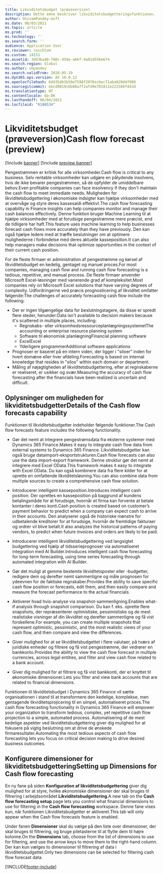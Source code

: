 ```yaml
---
title: Likviditetsbudget (prøveversion)
description: Dette emne beskriver likviditetsbudgetteringsfunktionen.
author: ShivamPandey-msft
ms.date: 06/03/2021
ms.topic: article
ms.prod: ''
ms.technology: ''
ms.search.form: ''
audience: Application User
ms.reviewer: roschlom
ms.custom: 14151
ms.assetid: 3d43ba40-780c-459a-a66f-9a01d556e674
ms.search.region: Global
ms.author: shpandey
ms.search.validFrom: 2020-05-19
ms.dyn365.ops.version: AX 10.0.12
ms.openlocfilehash: 64935db3b50e7598f2076ecbec72aba020d4f908
ms.sourcegitcommit: ebcd9019cbb88a7f2afd9e701812e222566fd43d
ms.translationtype: HT
ms.contentlocale: da-DK
ms.lasthandoff: 06/04/2021
ms.locfileid: "6186534"
---
```

# <a name="cash-flow-forecast-preview"></a><span data-ttu-id="8d7c3-103">Likviditetsbudget (prøveversion)</span><span class="sxs-lookup"><span data-stu-id="8d7c3-103">Cash flow forecast (preview)</span></span>

[!include [banner](../includes/banner.md)]
[!include [preview banner](../includes/preview-banner.md)]

<span data-ttu-id="8d7c3-104">Pengestrømmen er kritisk for alle virksomheder.</span><span class="sxs-lookup"><span data-stu-id="8d7c3-104">Cash flow is critical to any business.</span></span> <span data-ttu-id="8d7c3-105">Selv rentable virksomheder kan udgøre en pålydende insolvens, hvis de ikke bevarer pengestrømmen, så de opfylder de umiddelbare behov.</span><span class="sxs-lookup"><span data-stu-id="8d7c3-105">Even profitable companies can face insolvency if they don't maintain the cash flow to meet immediate needs.</span></span> <span data-ttu-id="8d7c3-106">Muligheden for likviditetsbudgettering i økonomiske indsigter kan hjælpe virksomheder med at overvåge og styre deres kassesaldi effektivt.</span><span class="sxs-lookup"><span data-stu-id="8d7c3-106">The cash flow forecasting capability in Finance insights can help companies monitor and manage their cash balances effectively.</span></span> <span data-ttu-id="8d7c3-107">Denne funktion bruger Machine Learning til at hjælpe virksomheder med at forudsige pengestrømme mere præcist, end de tidligere har haft.</span><span class="sxs-lookup"><span data-stu-id="8d7c3-107">This feature uses machine learning to help businesses forecast cash flows more accurately than they have previously.</span></span> <span data-ttu-id="8d7c3-108">Den kan også hjælpe ledere med at træffe beslutninger om at optimere mulighederne i forbindelse med deres aktuelle kasseposition.</span><span class="sxs-lookup"><span data-stu-id="8d7c3-108">It can also help managers make decisions that optimize opportunities in the context of their current cash position.</span></span> 

<span data-ttu-id="8d7c3-109">For de fleste firmaer er administration af pengestrømme og kørsel af likviditetsbudget en kedelig, gentaget og manuel proces.</span><span class="sxs-lookup"><span data-stu-id="8d7c3-109">For most companies, managing cash flow and running cash flow forecasting is a tedious, repetitive, and manual process.</span></span> <span data-ttu-id="8d7c3-110">De fleste firmaer anvender Microsoft Excel-løsninger med varierende grad af kompleksitet.</span><span class="sxs-lookup"><span data-stu-id="8d7c3-110">Most companies rely on Microsoft Excel solutions that have varying degrees of complexity.</span></span> <span data-ttu-id="8d7c3-111">Udfordringerne ved præcis prognosticering af likviditet omfatter følgende:</span><span class="sxs-lookup"><span data-stu-id="8d7c3-111">The challenges of accurately forecasting cash flow include the following:</span></span>

- <span data-ttu-id="8d7c3-112">Der er ingen tilgængelige data for beslutningstagere, da disse er spredt flere steder, herunder:</span><span class="sxs-lookup"><span data-stu-id="8d7c3-112">Data isn't available to decision makers because it's scattered in multiple places, including:</span></span> 
  - <span data-ttu-id="8d7c3-113">Regnskabs- eller virksomhedsressourceplanlægningssystemet</span><span class="sxs-lookup"><span data-stu-id="8d7c3-113">The accounting or enterprise resource planning system</span></span>
  - <span data-ttu-id="8d7c3-114">Software til økonomisk planlægning</span><span class="sxs-lookup"><span data-stu-id="8d7c3-114">Financial planning software</span></span>
  - <span data-ttu-id="8d7c3-115">Excel</span><span class="sxs-lookup"><span data-stu-id="8d7c3-115">Excel</span></span>
  - <span data-ttu-id="8d7c3-116">Yderligere programmer</span><span class="sxs-lookup"><span data-stu-id="8d7c3-116">Additional software applications</span></span> 
- <span data-ttu-id="8d7c3-117">Prognoser er baseret på en intern viden, der ligger i "siloer" inden for hvert domæne eller hver afdeling.</span><span class="sxs-lookup"><span data-stu-id="8d7c3-117">Forecasting is based on internal knowledge that resides in "silos" within each domain or department.</span></span>
- <span data-ttu-id="8d7c3-118">Måling af nøjagtigheden af likviditetsbudgettering, efter at regnskaberne er realiseret, er usikker og svær.</span><span class="sxs-lookup"><span data-stu-id="8d7c3-118">Measuring the accuracy of cash flow forecasting after the financials have been realized is uncertain and difficult.</span></span>
    
## <a name="details-of-the-cash-flow-forecasts-capability"></a><span data-ttu-id="8d7c3-119">Oplysninger om muligheden for likviditetsbudgetter</span><span class="sxs-lookup"><span data-stu-id="8d7c3-119">Details of the Cash flow forecasts capability</span></span>
<span data-ttu-id="8d7c3-120">Funktionen til likviditetsbudgetter indeholder følgende funktioner.</span><span class="sxs-lookup"><span data-stu-id="8d7c3-120">The Cash flow forecasts feature includes the following functionality.</span></span> 

- <span data-ttu-id="8d7c3-121">Gør det nemt at integrere pengestrømsdata fra eksterne systemer med Dynamics 365 Finance.</span><span class="sxs-lookup"><span data-stu-id="8d7c3-121">Makes it easy to integrate cash flow data from external systems to Dynamics 365 Finance.</span></span> <span data-ttu-id="8d7c3-122">Likviditetsbudgetter kan også bruge dataimport-eksportstrukturen.</span><span class="sxs-lookup"><span data-stu-id="8d7c3-122">Cash flow forecasts can also use the data import-export framework.</span></span> <span data-ttu-id="8d7c3-123">Denne struktur gør det nemt at integrere med Excel OData.</span><span class="sxs-lookup"><span data-stu-id="8d7c3-123">This framework makes it easy to integrate with Excel OData.</span></span> <span data-ttu-id="8d7c3-124">Du kan også kombinere data fra flere kilder for at oprette en omfattende likviditetsløsning.</span><span class="sxs-lookup"><span data-stu-id="8d7c3-124">You can also combine data from multiple sources to create a comprehensive cash flow solution.</span></span> 

- <span data-ttu-id="8d7c3-125">Introducerer intelligent kasseposition.</span><span class="sxs-lookup"><span data-stu-id="8d7c3-125">Introduces intelligent cash position.</span></span> <span data-ttu-id="8d7c3-126">Der oprettes en kasseposition på baggrund af kundens betalingsmåde for at forudsige, hvornår et firma kan forvente at betale kontanter i deres konti.</span><span class="sxs-lookup"><span data-stu-id="8d7c3-126">Cash position is created  based on customer’s payment behavior to predict when a company can expect cash to arrive in their accounts.</span></span> <span data-ttu-id="8d7c3-127">Den analyserer også de historiske mønstre for udbetalende kreditorer for at forudsige, hvornår de fremtidige fakturaer og ordrer vil blive betalt.</span><span class="sxs-lookup"><span data-stu-id="8d7c3-127">It also analyzes the historical patterns of paying vendors, to predict when future invoices and orders are likely to be paid.</span></span> 

- <span data-ttu-id="8d7c3-128">Introducerer intelligent likviditetsbudgettering ved langsigtet budgettering ved hjælp af tidsserieprognoser via automatiseret integration med AI Builder.</span><span class="sxs-lookup"><span data-stu-id="8d7c3-128">Introduces intelligent cash flow forecasting for long-term forecasting, using time series forecasting through automated integration with AI Builder.</span></span>

- <span data-ttu-id="8d7c3-129">Gør det muligt at gemme bestemte likviditetsposter eller -budgetter, redigere dem og derefter nemt sammenligne og måle prognosen for ydeevnen for de faktiske regnskaber.</span><span class="sxs-lookup"><span data-stu-id="8d7c3-129">Provides the ability to save specific cash flow position or forecasts, edit them, and then easily compare and measure the forecast performance to the actual financials.</span></span>

- <span data-ttu-id="8d7c3-130">Aktiverer hvad hvis-analyse via snapshot-sammenligning.</span><span class="sxs-lookup"><span data-stu-id="8d7c3-130">Enables what-if analysis through snapshot comparison.</span></span> <span data-ttu-id="8d7c3-131">Du kan f. eks. oprette flere snapshots, der repræsenterer optimistiske, pessimistiske og de mest realistiske visninger af din likviditet og derefter sammenligne og få vist forskellene.</span><span class="sxs-lookup"><span data-stu-id="8d7c3-131">For example, you can create multiple snapshots that represent optimistic, pessimistic, and the most realistic views of your cash flow, and then compare and view the differences.</span></span>

- <span data-ttu-id="8d7c3-132">Giver mulighed for at se likviditetsbudgettet i flere valutaer, på tværs af juridiske enheder og filtrere og få vist pengestrømme, der vedrører en bankkonto.</span><span class="sxs-lookup"><span data-stu-id="8d7c3-132">Provides the ability to view the cash flow forecast in multiple currencies, across legal entities, and filter and view cash flow related to a bank account.</span></span> 

- <span data-ttu-id="8d7c3-133">Giver dig mulighed for at filtrere og få vist bankkonti, der er knyttet til økonomiske dimensioner.</span><span class="sxs-lookup"><span data-stu-id="8d7c3-133">Lets you filter and view bank accounts that are related to financial dimensions.</span></span>

<span data-ttu-id="8d7c3-134">Funktionen til likviditetsbudget i Dynamics 365 Finance vil sætte organisationen i stand til at transformere den kedelige, komplekse, men gentagende likviditetsprojicering til en simpel, automatiseret proces.</span><span class="sxs-lookup"><span data-stu-id="8d7c3-134">The cash flow forecasting functionality in Dynamics 365 Finance will empower your organization to transform tedious, complex, yet repetitive cash flow projection to a simple, automated process.</span></span> <span data-ttu-id="8d7c3-135">Automatisering af de mest kedelige aspekter ved likviditetsbudgettering giver dig mulighed for at fokusere på vigtig beslutning om at drive de ønskede firmaresultater.</span><span class="sxs-lookup"><span data-stu-id="8d7c3-135">Automating the most tedious aspects of cash flow forecasting lets you focus on critical decision making to drive desired business outcomes.</span></span>

## <a name="setting-up-dimensions-for-cash-flow-forecasting"></a><span data-ttu-id="8d7c3-136">Konfigurere dimensioner for likviditetsbudgettering</span><span class="sxs-lookup"><span data-stu-id="8d7c3-136">Setting up Dimensions for Cash flow forecasting</span></span>
<span data-ttu-id="8d7c3-137">En ny fane på siden **Konfiguration af likviditetsbudgettering** giver dig mulighed for at styre, hvilke økonomiske dimensioner der skal bruges til filtrering i arbejdsområdet **Likviditetsbudgettering**.</span><span class="sxs-lookup"><span data-stu-id="8d7c3-137">A new tab on the **Cash flow forecasting setup** page lets you control what financial dimensions to use for filtering in the **Cash flow forecasting** workspace.</span></span> <span data-ttu-id="8d7c3-138">Denne fane vises kun, når funktionen Likviditetsbudgetter er aktiveret.</span><span class="sxs-lookup"><span data-stu-id="8d7c3-138">This tab will only appear when the Cash flow forecasts feature is enabled.</span></span> 

<span data-ttu-id="8d7c3-139">Under fanen **Dimensioner** skal du vælge på den liste over dimensioner, der skal bruges til filtrering, og bruge piletasterne til at flytte dem til højre kolonne.</span><span class="sxs-lookup"><span data-stu-id="8d7c3-139">On the **Dimensions** tab, choose from the list of dimensions to use for filtering, and use the arrow keys to move them to the right-hand column.</span></span> <span data-ttu-id="8d7c3-140">Der kan kun vælges to dimensioner til filtrering af data i likviditetsbudgettet.</span><span class="sxs-lookup"><span data-stu-id="8d7c3-140">Only two dimensions can be selected for filtering cash flow forecast data.</span></span> 

[!INCLUDE[footer-include](../../includes/footer-banner.md)]
